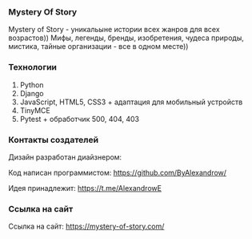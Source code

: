 ### Mystery Of Story

Mystery of Story - уникальыне истории всех жанров для всех возрастов))
Мифы, легенды, бренды, изобретения, чудеса природы, мистика, тайные организации - все в одном месте))

### Технологии

1. Python
2. Django
3. JavaScript, HTML5, CSS3 + адаптация для мобильный устройств
4. TinyMCE
5. Pytest + обработчик 500, 404, 403

### Контакты создателей

Дизайн разработан диайзнером: 

Код написан программистом: https://github.com/ByAlexandrow/

Идея принадлежит: https://t.me/AlexandrowE

### Ссылка на сайт

Ссылка на сайт: https://mystery-of-story.com/
